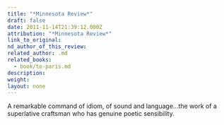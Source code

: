 ```yaml
---
title: "*Minnesota Review*"
draft: false
date: 2011-11-14T21:39:12.000Z
attribution: "*Minnesota Review*"
link_to_original:
nd_author_of_this_review:
related_author: .md
related_books:
  - book/to-paris.md
description:
weight:
layout: none
---
```

A remarkable command of idiom, of sound and language...the work of a superlative craftsman who has genuine poetic sensibility.

